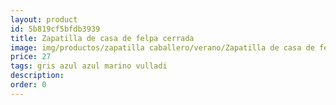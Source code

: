 ```yaml
---
layout: product
id: 5b819cf5bfdb3939
title: Zapatilla de casa de felpa cerrada  
image: img/productos/zapatilla caballero/verano/Zapatilla de casa de felpa cerrada  =27 =gris azul azul marino vulladi.webp
price: 27 
tags: gris azul azul marino vulladi
description: 
order: 0
---
```

